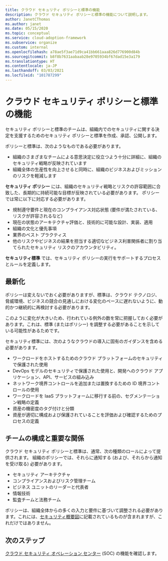 ```yaml
---
title: クラウド セキュリティ ポリシーと標準の機能
description: クラウド セキュリティ ポリシーと標準の機能について説明します。
author: JanetCThomas
ms.author: janet
ms.date: 05/15/2020
ms.topic: conceptual
ms.service: cloud-adoption-framework
ms.subservice: organize
ms.custom: internal
ms.openlocfilehash: a78ae5f3ae71d9ca41bb661aaa826d776900d84b
ms.sourcegitcommit: b8f8b7631aabaab28e9705934bf67dad15e3a179
ms.translationtype: HT
ms.contentlocale: ja-JP
ms.lasthandoff: 03/03/2021
ms.locfileid: "101787299"
---
```

# <a name="function-of-cloud-security-policy-and-standards"></a>クラウド セキュリティ ポリシーと標準の機能

セキュリティ ポリシーと標準のチームは、組織内でのセキュリティに関する決定を支援するためのセキュリティ ポリシーと標準を作成、承認、公開します。

ポリシーと標準は、次のようなものである必要があります。

- 組織のさまざまなチームによる意思決定に役立つよう十分に詳細に、組織のセキュリティ戦略が反映されています
- 組織全体の生産性を向上させると同時に、組織のビジネスおよびミッションのリスクを軽減します

**セキュリティ ポリシー** には、組織のセキュリティ戦略とリスクの許容範囲に合致した、長期的に持続可能な目標が反映されている必要があります。 ポリシーでは常に以下に対応する必要があります。

- 規制遵守要件と現在のコンプライアンス対応状態 (要件が満たされている、リスクが許容されるなど)
- 現在の状態のアーキテクチャ評価と、技術的に可能な設計、実装、適用
- 組織の文化と優先事項
- 業界のベスト プラクティス
- 他のリスクやビジネスの結果を担当する適切なビジネス利害関係者に割り当てられたセキュリティ リスクのアカウンタビリティ。

**セキュリティ標準** では、セキュリティ ポリシーの実行をサポートするプロセスとルールを定義します。

## <a name="modernization"></a>最新化

ポリシーは変えないでおく必要がありますが、標準は、クラウド テクノロジ、脅威環境、ビジネスの競合の見通しにおける変化のペースに遅れないように、動的かつ継続的に再検討する必要があります。

このように変化が大きいため、行われている例外の数を常に把握しておく必要があります。これは、標準 (またはポリシー) を調整する必要があることを示している可能性があるためです。

セキュリティ標準には、次のようなクラウドの導入に固有のガイダンスを含める必要があります。

- ワークロードをホストするためのクラウド プラットフォームのセキュリティで保護された使用
- DevOps モデルのセキュリティで保護された使用と、開発へのクラウド アプリケーション、API、サービスの組み込み
- ネットワーク境界コントロールを追加または置換するための ID 境界コントロールの使用
- ワークロードを IaaS プラットフォームに移行する前の、セグメンテーション戦略の定義
- 資産の機密度のタグ付けと分類
- 資産が適切に構成および保護されていることを評価および確認するためのプロセスの定義

## <a name="team-composition-and-key-relationships"></a>チームの構成と重要な関係

クラウド セキュリティ ポリシーと標準は、通常、次の種類のロールによって提供されます。 組織のポリシーでは、それらに通知する (および、それらから通知を受け取る) 必要があります。

- セキュリティ アーキテクチャ
- コンプライアンスおよびリスク管理チーム
- ビジネス ユニットのリーダーと代表者
- 情報技術
- 監査チームと法務チーム

ポリシーは、組織全体からの多くの入力と要件に基づいて調整される必要があります。これには、[セキュリティ概要図](./cloud-security.md)に記載されているものが含まれますが、これだけではありません。

## <a name="next-steps"></a>次のステップ

[クラウド セキュリティ オペレーション センター](./cloud-security-operations-center.md) (SOC) の機能を確認します。
